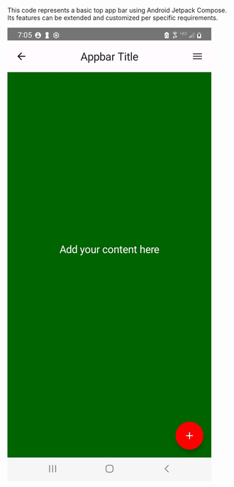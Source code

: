 This code represents a basic top app bar using Android Jetpack Compose. Its features can be extended and customized per specific requirements.

![TopAppBarImage](images/TopAppBar.jpg)


















